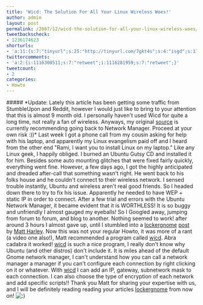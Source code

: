 ```yaml
---
title: 'Wicd: The Solution For All Your Linux Wireless Woes!'
author: admin
layout: post
permalink: /2007/12/wicd-the-solution-for-all-your-linux-wireless-woes/
tweetbackscheck:
- 1236174623
shorturls:
- 'a:11:{s:7:"tinyurl";s:25:"http://tinyurl.com/7gkt4s";s:4:"isgd";s:17:"http://is.gd/fjua";s:5:"bitly";s:18:"http://bit.ly/teZh";s:5:"snipr";s:22:"http://snipr.com/9sjnm";s:5:"snurl";s:22:"http://snurl.com/9sjnm";s:7:"snipurl";s:24:"http://snipurl.com/9sjnm";s:4:"trim";s:17:"http://tr.im/4afz";s:5:"adjix";s:207:"(10 Jan 2008 temporary restriction: API requires valid partnerID or partnerEmail key in request. Contact us if this affects you.) Invalid Adjix request. API documentation @ http://web.adjix.com/AdjixAPI.html";s:4:"advu";s:203:"(10 Jan 2008 temporary restriction: API requires valid partnerID or partnerEmail key in request. Contact us if this affects you.) Invalid Adjix request. API documentation @ http://web.ad.vu/AdjixAPI.html";s:4:"zima";s:19:"http://zi.ma/3f5318";s:9:"permalink";s:79:"http://hehe2.net/linuxhowto/wicd-the-solution-for-all-your-linux-wireless-woes/";}'
twittercomments:
- 'a:2:{i:1116308511;s:7:"retweet";i:1116281959;s:7:"retweet";}'
tweetcount:
- 2
categories:
- Howto
---
```

\#\#\#\#\# \*Update: Lately this article has been getting some traffic from StumbleUpon and Reddit, however I would just like to bring to your attention that this is almost 9 month old. I personally haven't used Wicd for quite a long time, not really a fan of wireless. Anyways, my original [source](http://www.lockergnome.com/linux/2007/10/18/ubuntu-gutsy-wireless-help/) is currently recommending going back to Network Manager. Proceed at your own risk :))\*
Last week I got a phone call from my cousin asking for help with his laptop, and apparently my Linux evangelism paid off and I heard from the other end "Rami, I want you to install Linux on my laptop." Like any Linux geek, I happily obliged. I burned an Ubuntu Gutsy CD and installed it for him. Besides some auto mounting glitches that were fixed fairly quickly, everything went fine.
However, a few days ago, I got the highly anticipated and dreaded after-call that something wasn't right. He went back to his folks house and he couldn't connect to their wireless network. I sensed trouble instantly, Ubuntu and wireless aren't real good friends. So I headed down there to try to fix his issue. Apparently he needed to have WEP + static IP in order to connect. After a few trial and errors with the Ubuntu Network Manager, it became evident that it is WORTHLESS! It is so buggy and unfriendly I almost gauged my eyeballs!
So I Googled away, jumping from forum to forum, and blog to another. Nothing seemed to work! after around 3 hours I almost gave up, until I stumbled into a [lockergnome](http://www.lockergnome.com "lockergnome") [post](http://www.lockergnome.com/linux/2007/10/18/ubuntu-gutsy-wireless-help/ "post") by [Matt Harley](http://www.lockergnome.com/linux/author/matt-hartley/ "Matt Harley"). Now this was not your regular Howto, it was more of a rant (a video one also!), Matt recommended a program called [wicd](https://sourceforge.net/project/showfiles.php?group_id=194573 "wicd"). Abra cadabra it worked!
[wicd](https://sourceforge.net/project/showfiles.php?group_id=194573 "wicd") is such a nice program, I really don't know why Ubuntu (and other distros) don't include it. It is miles ahead of the default Gnome network manager, I can't understand how you can call a network manager a manager if you can't configure each connection by right clicking on it or whatever. With [wicd](https://sourceforge.net/project/showfiles.php?group_id=194573 "wicd") I can add an IP, gateway, subnetwork mask to each connection. I can also choose the type of encryption of each network and add specific scripts!!
Thank you Matt for sharing your expertise with us, and I will be definitely reading reading your articles [lockergnome](http://www.lockergnome.com "lockergnome") from now on! ![:)](http://192.168.1.2/blog2/wp-includes/images/smilies/icon_smile.gif)
